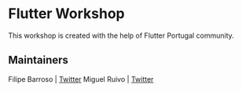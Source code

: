# Flutter Workshop

This workshop is created with the help of Flutter Portugal community.

## Maintainers

Filipe Barroso | [Twitter](https://twitter.com/ABarroso)
Miguel Ruivo   | [Twitter](https://twitter.com/MiguelRuivo)
